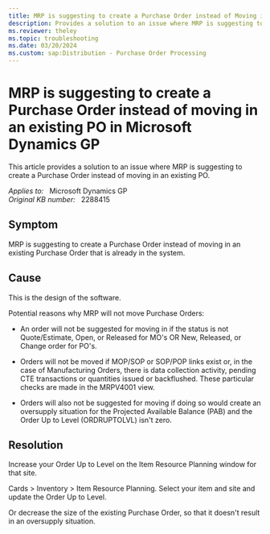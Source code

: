 ```yaml
---
title: MRP is suggesting to create a Purchase Order instead of Moving in an existing PO
description: Provides a solution to an issue where MRP is suggesting to create a Purchase Order instead of moving in an existing PO.
ms.reviewer: theley
ms.topic: troubleshooting
ms.date: 03/20/2024
ms.custom: sap:Distribution - Purchase Order Processing
---
```

# MRP is suggesting to create a Purchase Order instead of moving in an existing PO in Microsoft Dynamics GP

This article provides a solution to an issue where MRP is suggesting to create a Purchase Order instead of moving in an existing PO.

_Applies to:_ &nbsp; Microsoft Dynamics GP  
_Original KB number:_ &nbsp; 2288415

## Symptom

MRP is suggesting to create a Purchase Order instead of moving in an existing Purchase Order that is already in the system.

## Cause

This is the design of the software.

Potential reasons why MRP will not move Purchase Orders:

- An order will not be suggested for moving in if the status is not Quote/Estimate, Open, or Released for MO's OR New, Released, or Change order for PO's.

- Orders will not be moved if MOP/SOP or SOP/POP links exist or, in the case of Manufacturing Orders, there is data collection activity, pending CTE transactions or quantities issued or backflushed. These particular checks are made in the MRPV4001 view.

- Orders will also not be suggested for moving if doing so would create an oversupply situation for the Projected Available Balance (PAB) and the Order Up to Level (ORDRUPTOLVL) isn't zero.

## Resolution

Increase your Order Up to Level on the Item Resource Planning window for that site.

Cards > Inventory > Item Resource Planning. Select your item and site and update the Order Up to Level.

Or decrease the size of the existing Purchase Order, so that it doesn't result in an oversupply situation.
